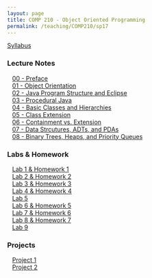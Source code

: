 ```yaml
---
layout: page
title: COMP 210 - Object Oriented Programming
permalink: /teaching/COMP210/sp17
---
```


[Syllabus](/teaching/COMP210/sp17comp210-syllabus.pdf)  

### Lecture Notes

&nbsp;&nbsp;&nbsp;[00 - Preface](/teaching/COMP210/sp17notes/comp210-lectureNotes-00.pdf)  
&nbsp;&nbsp;&nbsp;[01 - Object Orientation](/teaching/COMP210/sp17notes/comp210-lectureNotes-01.pdf)  
&nbsp;&nbsp;&nbsp;[02 - Java Program Structure and Eclipse](/teaching/COMP210/sp17notes/comp210-lectureNotes-02.pdf)  
&nbsp;&nbsp;&nbsp;[03 - Procedural Java](/teaching/COMP210/sp17notes/comp210-lectureNotes-03.pdf)  
&nbsp;&nbsp;&nbsp;[04 - Basic Classes and Hierarchies ](/teaching/COMP210/sp17notes/comp210-lectureNotes-04.pdf)  
&nbsp;&nbsp;&nbsp;[05 - Class Extension ](/teaching/COMP210/sp17notes/comp210-lectureNotes-05.pdf)  
&nbsp;&nbsp;&nbsp;[06 - Containment vs. Extension](/teaching/COMP210/sp17notes/comp210-lectureNotes-06.pdf)  
&nbsp;&nbsp;&nbsp;[07 - Data Strcutures, ADTs, and PDAs](/teaching/COMP210/sp17notes/comp210-lectureNotes-07.pdf)  
&nbsp;&nbsp;&nbsp;[08 - Binary Trees, Heaps, and Priority Queues ](/teaching/COMP210/sp17notes/comp210-lectureNotes-08.pdf)  


### Labs & Homework

&nbsp;&nbsp;&nbsp;[Lab 1 & Homework 1](/teaching/COMP210/sp17labs/comp210-lab1.pdf)  
&nbsp;&nbsp;&nbsp;[Lab 2 & Homework 2](/teaching/COMP210/sp17labs/comp210-lab2.pdf)  
&nbsp;&nbsp;&nbsp;[Lab 3 & Homework 3](/teaching/COMP210/sp17labs/comp210-lab3.pdf)  
&nbsp;&nbsp;&nbsp;[Lab 4 & Homework 4](/teaching/COMP210/sp17labs/comp210-lab4.pdf)  
&nbsp;&nbsp;&nbsp;[Lab 5](/teaching/COMP210/sp17labs/comp210-lab5.pdf)  
&nbsp;&nbsp;&nbsp;[Lab 6 & Homework 5](/teaching/COMP210/sp17labs/comp210-lab6.pdf)  
&nbsp;&nbsp;&nbsp;[Lab 7 & Homework 6](/teaching/COMP210/sp17labs/comp210-lab7.pdf)  
&nbsp;&nbsp;&nbsp;[Lab 8 & Homework 7](/teaching/COMP210/sp17labs/comp210-lab8.pdf)  
&nbsp;&nbsp;&nbsp;[Lab 9](/teaching/COMP210/sp17labs/comp210-lab9.pdf)  


### Projects

&nbsp;&nbsp;&nbsp;[Project 1](/teaching/COMP210/sp17projects/comp210-proj1.pdf)  
&nbsp;&nbsp;&nbsp;[Project 2](/teaching/COMP210/sp17projects/comp210-proj2.pdf)  
